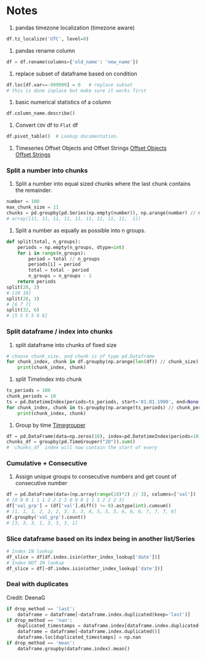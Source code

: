 # Notes

1. pandas timezone localization (timezone aware)
```python
df.tz_localize('UTC', level=0)
```

1. pandas rename column
```python
df = df.rename(columns={'old_name': 'new_name'})
```

1. replace subset of dataframe based on condition
```python
df.loc[df.var==-999999] = 0   # replace subset
# this is done inplace but make sure it works first
```

1. basic numerical statistics of a column
```python
df.column_name.describe()
```

1. Convert `COV` df to `Flat` df
```python
df.pivot_table()  # Lookup documentation.
```

1. Timeseries Offset Objects and Offset Strings
[Offset Objects](http://pandas.pydata.org/pandas-docs/stable/timeseries.html#dateoffset-objects)  
[Offset Strings](http://pandas.pydata.org/pandas-docs/stable/timeseries.html#timeseries-offset-aliases)

### Split a number into chunks
1. Split a number into equal sized chunks where the last chunk contains the remainder.
```python
number = 100
max_chunk_size = 11
chunks = pd.groupby(pd.Series(np.empty(number)), np.arange(number) // max_chunk_size).count().values
# array([11, 11, 11, 11, 11, 11, 11, 11, 11,  1])
```

1. Split a number as equally as possible into n groups.
```python
def split(total, n_groups):
    periods = np.empty(n_groups, dtype=int)
    for i in range(n_groups):
        period = total // n_groups
        periods[i] = period
        total = total - period
        n_groups = n_groups - 1
    return periods
split(20, 2)
# [10 10]
split(20, 3)
# [6 7 7]
split(32, 6)
# [5 5 5 5 6 6]
```

### Split dataframe / index into chunks
1. split dataframe into chunks of fixed size
```python
# choose chunk_size, and chunk is of type pd.Dataframe
for chunk_index, chunk in df.groupby(np.arange(len(df)) // chunk_size):
    print(chunk_index, chunk)
```

1. split TimeIndex into chunk
```python
ts_periods = 100
chunk_periods = 10
ts = pd.DatetimeIndex(periods=ts_periods, start='01.01.1990', end=None, freq='1D')
for chunk_index, chunk in ts.groupby(np.arange(ts_periods) // chunk_periods).iteritems():
    print(chunk_index, chunk)
```

1. Group by time [Timegrouper](http://stackoverflow.com/questions/26646191/pandas-groupby-month-and-year)
```python
df = pd.DataFrame(data=np.zeros(10), index=pd.DatetimeIndex(periods=10, start='01.01.1990', end=None, freq='1D'))
chunks_df = groupby(pd.TimeGrouper("2D")).sum()
# `chunks_df` index will now contain the start of every
```

### Cumulative + Consecutive
1. Assign unique groups to consecutive numbers and get count of consecutive number
```python
df = pd.DataFrame(data=(np.array(range(10)*2) // 3), columns=['val'])
# [0 0 0 1 1 1 2 2 2 3 0 0 0 1 1 1 2 2 2 3]
df['val_grp'] = (df['val'].diff() != 0).astype(int).cumsum()
# [1, 1, 1, 2, 2, 2, 3, 3, 3, 4, 5, 5, 5, 6, 6, 6, 7, 7, 7, 8]
df.groupby('val_grp').count()
# [3, 3, 3, 1, 3, 3, 3, 1]
```


### Slice dataframe based on its index being in another list/Series
```python
# Index IN lookup
df_slice = df[df.index.isin(other_index_lookup['date'])]
# Index NOT IN lookup
df_slice = df[~df.index.isin(other_index_lookup['date'])]
```

### Deal with duplicates
Credit: DeenaG
```python
if drop_method == 'last':
    dataframe = dataframe[~dataframe.index.duplicated(keep='last')]
if drop_method == 'nan':
    duplicated_timestamps = dataframe.index[dataframe.index.duplicated()]
    dataframe = dataframe[~dataframe.index.duplicated()]
    dataframe.loc[duplicated_timestamps] = np.nan
if drop_method == 'mean':
    dataframe.groupby(dataframe.index).mean()
```
